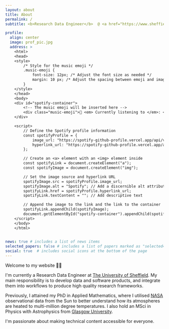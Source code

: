 ```yaml
---
layout: about
title: About
permalink: /
subtitle: <b>Research Data Engineer</b>  @ <a href="https://www.sheffield.ac.uk/">The University of Sheffield</a> 

profile:
  align: center
  image: prof_pic.jpg
  address: >
    <html>
    <head>
    <style>
        /* Style for the music emoji */
        .music-emoji {
            font-size: 12px; /* Adjust the font size as needed */
            margin: 10 px; /* Adjust the spacing between emoji and image */
        }
    </style>
    </head>
    <body>
    <div id="spotify-container">
        <!-- The music emoji will be inserted here -->
        <div class="music-emoji">🎵 <em> Currently listening to </em>: </div>
    </div>

    <script>
        // Define the Spotify profile information
        const spotifyProfile = {
            image_url: "https://spotify-github-profile.vercel.app/api/view?uid=11130333962&cover_image=true&theme=novatorem&show_offline=true&background_color=121212&interchange=false&bar_color=53b14f&bar_color_cover=true",
            hyperlink_url: "https://spotify-github-profile.vercel.app/api/view?uid=11130333962&redirect=true"
        };

        // Create an <a> element with an <img> element inside
        const spotifyLink = document.createElement("a");
        const spotifyImage = document.createElement("img");

        // Set the image source and hyperlink URL
        spotifyImage.src = spotifyProfile.image_url;
        spotifyImage.alt = "Spotify"; // Add a discernible alt attribute
        spotifyLink.href = spotifyProfile.hyperlink_url;
        spotifyLink.textContent = ""; // Add descriptive text

        // Append the image to the link and the link to the container
        spotifyLink.appendChild(spotifyImage);
        document.getElementById("spotify-container").appendChild(spotifyLink);
    </script>
    </body>
    </html>

    
news: true # includes a list of news items
selected_papers: false # includes a list of papers marked as "selected={true}"
social: true  # includes social icons at the bottom of the page
---
```


Welcome to my website <span class="wave">👋🏼</span>

I'm currently a Research Data Engineer at <a href="https://www.sheffield.ac.uk/">The University of Sheffield</a>. My main responsibility is to develop data and software products, and integrate them
into workflows to produce high quality research frameworks.

Previously, I attained my PhD in Applied Mathematics, where I utilised <a href="https://sdo.gsfc.nasa.gov/data/">NASA</a> observational data from the Sun to better understand how its atmospheres are heated to multi-million degree temperatures. 
I also hold an MSci in Physics with Astrophysics from <a href="https://www.gla.ac.uk//">Glasgow University</a>.

I'm passionate about making technical content accessible for everyone.

